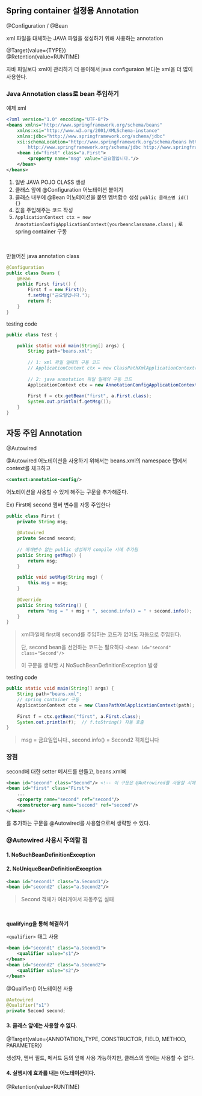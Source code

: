 ## Spring container 설정용 Annotation

@Configuration / @Bean

xml 파일을 대체하는 JAVA 파일을 생성하기 위해 사용하는 annotation

@Target(value={TYPE})  
@Retention(value=RUNTIME)

자바 파일보다 xml이 관리하기 더 용이해서 java configuraion 보다는 xml을 더 많이 사용한다. 

### Java Annotation class로 bean 주입하기
예제 xml
```xml
<?xml version="1.0" encoding="UTF-8"?>
<beans xmlns="http://www.springframework.org/schema/beans"
	xmlns:xsi="http://www.w3.org/2001/XMLSchema-instance"
	xmlns:jdbc="http://www.springframework.org/schema/jdbc"
	xsi:schemaLocation="http://www.springframework.org/schema/beans http://www.springframework.org/schema/beans/spring-beans.xsd
		http://www.springframework.org/schema/jdbc http://www.springframework.org/schema/jdbc/spring-jdbc-4.3.xsd">
	<bean id="first" class="a.First">
		<property name="msg" value="금요일입니다."/>
	</bean>
</beans>
```

1. 일반 JAVA POJO CLASS 생성
2. 클래스 앞에 @Configuration 어노테이션 붙이기
3. 클래스 내부에 @Bean 어노테이션을 붙인 멤버함수 생성
`public 클래스명 id() {}`
4. 값을 주입해주는 코드 작성
5. `ApplicationContext ctx = new AnnotationConfigApplicationContext(yourbeanclassname.class);` 로 spring container 구동

<br>

만들어진 java annotation class
```java
@Configuration
public class Beans {
	@Bean
	public First first() {
		First f = new First();
		f.setMsg("금요일입니다.");
		return f;
	}
}
```

testing code
```java
public class Test {

	public static void main(String[] args) {
		String path="beans.xml";
		
		// 1: xml 파일 일때의 구동 코드
		// ApplicationContext ctx = new ClassPathXmlApplicationContext(path);
		
		// 2: java annotation 파일 일때의 구동 코드
		ApplicationContext ctx = new AnnotationConfigApplicationContext(Beans.class);
		
		First f = ctx.getBean("first", a.First.class);
		System.out.println(f.getMsg());
	}
}
```

## 자동 주입 Annotation

@Autowired

@Autowired 어노테이션을 사용하기 위해서는 beans.xml의 namespace 탭에서 context를 체크하고
```xml
<context:annotation-config/>
```
어노테이션을 사용할 수 있게 해주는 구문을 추가해준다.

Ex) First에 second 멤버 변수를 자동 주입한다
```java
public class First {
	private String msg;
	
	@Autowired
	private Second second;
	
	// 매개변수 없는 public 생성자가 compile 시에 추가됨
	public String getMsg() {
		return msg;
	}

	public void setMsg(String msg) {
		this.msg = msg;
	}
	
	@Override
	public String toString() {
		return "msg = " + msg + ", second.info() = " + second.info();
	}
}
```
>xml파일에 first에 second를 주입하는 코드가 없어도 자동으로 주입된다.
>
>단, second bean을 선언하는 코드는 필요하다
>`<bean id="second" class="Second"/>`
>
>이 구문을 생략할 시 NoSuchBeanDefinitionException 발생

testing code
```java
public static void main(String[] args) {
	String path="beans.xml";
	// spring container 구동
	ApplicationContext ctx = new ClassPathXmlApplicationContext(path);
		
	First f = ctx.getBean("first", a.First.class);
	System.out.println(f);	// f.toString() 자동 호출
}
```
>msg = 금요일입니다., second.info() = Second2 객체입니다

### 장점
second에 대한 setter 메서드를 만들고, beans.xml에
```xml
<bean id="second" class="Second"/> <!-- 이 구문은 @Autrowired를 사용할 시에도 작성해주어야한다. -->
<bean id="first" class="First">
	...
	<property name="second" ref="second"/>
	<constructor-arg name="second" ref="second"/>
</bean>
```
를 추가하는 구문을 @Autowired를 사용함으로써 생략할 수 있다.


### @Autowired 사용시 주의할 점
#### 1. NoSuchBeanDefinitionException

#### 2. NoUniqueBeanDefinitionException
```xml
<bean id="second1" class="a.Second1"/>
<bean id="second2" class="a.Second2"/>
```
>Second 객체가 여러개여서 자동주입 실패

<br>

**qualifying을 통해 해결하기**

`<qualifier>` 태그 사용
```xml
<bean id="second1" class="a.Second1">
	<qualifier value="s1"/>
</bean>
<bean id="second2" class="a.Second2">
	<qualifier value="s2"/>
</bean>
```
@Qualifier() 어노테이션 사용
```java
@Autowired
@Qualifier("s1")
private Second second;
```

#### 3. 클래스 앞에는 사용할 수 없다.

@Target(value={ANNOTATION_TYPE, CONSTRUCTOR, FIELD, METHOD, PARAMETER})  

생성자, 멤버 필드, 메서드 등의 앞에 사용 가능하지만, 클래스의 앞에는 사용할 수 없다.

#### 4. 실행시에 효과를 내는 어노테이션이다.

@Retention(value=RUNTIME)  

<!--stackedit_data:
eyJoaXN0b3J5IjpbLTgwNDQzOTk3Nyw1ODk3MjA4MjAsLTI0Mz
IxNzYxOCw2NjA1MDA2NjcsLTE1MzQ2NjQ4NzNdfQ==
-->